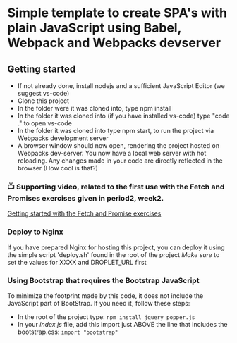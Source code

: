 # Simple template to create SPA's with plain JavaScript using Babel, Webpack and Webpacks devserver

## Getting started

- If not already done, install nodejs and a sufficient JavaScript Editor (we suggest vs-code)
- Clone this project
- In the folder were it was cloned into, type npm install
- In the folder it was cloned into (if you have installed vs-code) type "code ." to open vs-code
- In the folder it was cloned into type npm start, to run the project via Webpacks development server
- A browser window should now open, rendering the project hosted on Webpacks dev-server. You now have a local web server with hot reloading. Any changes made in your code are directly reflected in the browser (How cool is that?)

### :tv: Supporting video, related to the first use with the Fetch and Promises exercises given in period2, week2.

[Getting started with the Fetch and Promise exercises](https://www.youtube.com/watch?v=Kc0a43cY-tk&feature=youtu.be)


### Deploy to Nginx

If you have prepared Nginx for hosting this project, you can deploy it using the simple script 'deploy.sh' found in the root of the project
_Make sure_ to set the values for XXXX and DROPLET_URL first

### Using Bootstrap that requires the Bootstrap JavaScript

To minimize the footprint made by this code, it does not include the JavaScript part of BootStrap. If you need it, follow these steps:

- In the root of the project type: `npm install jquery popper.js`
- In your _index.js_ file, add this import just ABOVE the line that includes the bootstrap.css: `import "bootstrap"`
